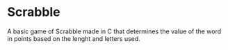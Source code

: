 # Scrabble
A basic game of Scrabble made in C that determines the value of the word in points based on the lenght and letters used.
